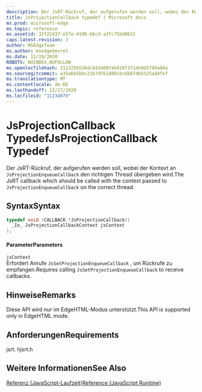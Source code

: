 ```yaml
---
description: Der JsRT-Rückruf, der aufgerufen werden soll, wobei der Kontext an `JsProjectionEnqueueCallback` den richtigen Thread übergeben wird.
title: JsProjectionCallback typedef | Microsoft docs
ms.prod: microsoft-edge
ms.topic: reference
ms.assetid: 32f22d37-e57e-4196-b6cd-a3fc75bd0632
caps.latest.revision: 3
author: MSEdgeTeam
ms.author: msedgedevrel
ms.date: 11/19/2020
ROBOTS: NOINDEX,NOFOLLOW
ms.openlocfilehash: 211325b536dc84340974b02973f1de9d5749a60a
ms.sourcegitcommit: a35a6b5bbc21b7df61d08cbc6b074b5325ad4fef
ms.translationtype: MT
ms.contentlocale: de-DE
ms.lasthandoff: 12/17/2020
ms.locfileid: "11234079"
---
```

# <span data-ttu-id="390f0-103">JsProjectionCallback Typedef</span><span class="sxs-lookup"><span data-stu-id="390f0-103">JsProjectionCallback Typedef</span></span>

<span data-ttu-id="390f0-104">Der JsRT-Rückruf, der aufgerufen werden soll, wobei der Kontext an `JsProjectionEnqueueCallback` den richtigen Thread übergeben wird.</span><span class="sxs-lookup"><span data-stu-id="390f0-104">The JsRT callback which should be called with the context passed to `JsProjectionEnqueueCallback` on the correct thread.</span></span>  
  
## <span data-ttu-id="390f0-105">Syntax</span><span class="sxs-lookup"><span data-stu-id="390f0-105">Syntax</span></span>  
  
```cpp  
typedef void (CALLBACK *JsProjectionCallback)(  
  _In_ JsProjectionCallbackContext jsContext  
);  
```  
  
#### <span data-ttu-id="390f0-106">Parameter</span><span class="sxs-lookup"><span data-stu-id="390f0-106">Parameters</span></span>  
 `jsContext`  
 <span data-ttu-id="390f0-107">Erfordert Anrufe `JsSetProjectionEnqueueCallback` , um Rückrufe zu empfangen.</span><span class="sxs-lookup"><span data-stu-id="390f0-107">Requires calling `JsSetProjectionEnqueueCallback` to receive callbacks.</span></span>  
  
## <span data-ttu-id="390f0-108">Hinweise</span><span class="sxs-lookup"><span data-stu-id="390f0-108">Remarks</span></span>  
 <span data-ttu-id="390f0-109">Diese API wird nur im EdgeHTML-Modus unterstützt.</span><span class="sxs-lookup"><span data-stu-id="390f0-109">This API is supported only in EdgeHTML mode.</span></span>  
  
## <span data-ttu-id="390f0-110">Anforderungen</span><span class="sxs-lookup"><span data-stu-id="390f0-110">Requirements</span></span>  
 <span data-ttu-id="390f0-111">jsrt. h</span><span class="sxs-lookup"><span data-stu-id="390f0-111">jsrt.h</span></span>  
  
## <span data-ttu-id="390f0-112">Weitere Informationen</span><span class="sxs-lookup"><span data-stu-id="390f0-112">See Also</span></span>  
 [<span data-ttu-id="390f0-113">Referenz (JavaScript-Laufzeit)</span><span class="sxs-lookup"><span data-stu-id="390f0-113">Reference (JavaScript Runtime)</span></span>](../chakra-hosting/reference-javascript-runtime.md)
